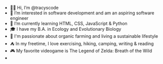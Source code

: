 - ✌🏼 Hi, I’m @tracyscode
- 🌸 I’m interested in software development and am an aspiring software engineer 
- 🐍 I’m currently learning HTML, CSS, JavaScript & Python
- 🎓 I have my B.A. in Ecology and Evolutionary Biology 
- 🍓 I'm passionate about organic farming and living a sustainable lifestyle
- ⛺ In my freetime, I love exercising, hiking, camping, writing & reading
- 🎮 My favorite videogame is The Legend of Zelda: Breath of the Wild 
- 

<!---
tracyscode/tracyscode is a ✨ special ✨ repository because its `README.md` (this file) appears on your GitHub profile.
You can click the Preview link to take a look at your changes.
--->
